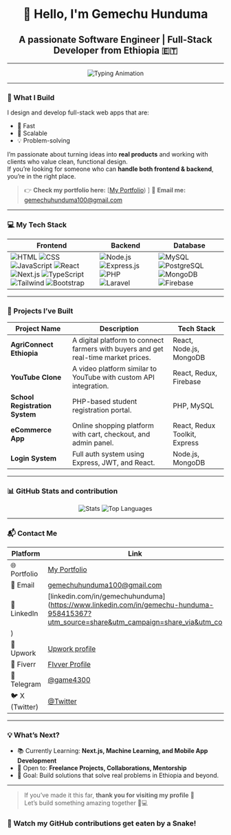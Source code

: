 <!-- PART 1: Greeting -->
<h1 align="center">👋 Hello, I'm Gemechu Hunduma</h1>
<h2 align="center">A passionate <span color="green">Software Engineer | Full-Stack Developer</span>  from Ethiopia 🇪🇹</h2>

---

<!-- PART 2: Typing Animation -->
<p align="center">
  <img src="https://readme-typing-svg.herokuapp.com?font=Fira+Code&weight=500&size=24&pause=1000&center=true&vCenter=true&width=450&lines=💻+Software+Engineer;🧑‍💻+Full-Stack+Developer;🌍+Open+Source+Contributor;🚀+Building+impactful+web+apps..." alt="Typing Animation" />
</p>

---

<!-- PART 3: What I Build and make some explanation-->
### 🚀 What I Build

I design and develop full-stack web apps that are:
- 🌟 Fast
- 🎯 Scalable
- 💡 Problem-solving

I’m passionate about turning ideas into **real products** and working with clients who value clean, functional design.  
If you’re looking for someone who can **handle both frontend & backend**, you’re in the right place.

> 👉 **Check my portfolio here:** [[My Portfolio](https://gemechuhunduma.vercel.app)) ]
> 📧 **Email me:** gemechuhunduma100@gmail.com

---

<!-- PART 4: Tech Stack -->
### 💻 My Tech Stack

| Frontend | Backend | Database |
|----------|---------|----------|
| ![HTML](https://img.shields.io/badge/HTML-E34F26?logo=html5&logoColor=white) ![CSS](https://img.shields.io/badge/CSS-1572B6?logo=css3&logoColor=white) ![JavaScript](https://img.shields.io/badge/JavaScript-F7DF1E?logo=javascript&logoColor=black) ![React](https://img.shields.io/badge/React-61DAFB?logo=react&logoColor=black) ![Next.js](https://img.shields.io/badge/Next.js-000?logo=next.js) ![TypeScript](https://img.shields.io/badge/TypeScript-3178C6?logo=typescript&logoColor=white) ![Tailwind](https://img.shields.io/badge/TailwindCSS-38B2AC?logo=tailwind-css&logoColor=white) ![Bootstrap](https://img.shields.io/badge/Bootstrap-7952B3?logo=bootstrap&logoColor=white) | ![Node.js](https://img.shields.io/badge/Node.js-339933?logo=node.js&logoColor=white) ![Express.js](https://img.shields.io/badge/Express.js-000?logo=express&logoColor=white) ![PHP](https://img.shields.io/badge/PHP-777BB4?logo=php&logoColor=white) ![Laravel](https://img.shields.io/badge/Laravel-F55247?logo=laravel&logoColor=white) | ![MySQL](https://img.shields.io/badge/MySQL-4479A1?logo=mysql&logoColor=white) ![PostgreSQL](https://img.shields.io/badge/PostgreSQL-336791?logo=postgresql&logoColor=white) ![MongoDB](https://img.shields.io/badge/MongoDB-47A248?logo=mongodb&logoColor=white) ![Firebase](https://img.shields.io/badge/Firebase-FFCA28?logo=firebase&logoColor=black) |

---

<!-- PART 5: Projects -->
### 🧱 Projects I’ve Built

| Project Name | Description | Tech Stack |
|--------------|-------------|------------|
| **AgriConnect Ethiopia** | A digital platform to connect farmers with buyers and get real-time market prices. | React, Node.js, MongoDB |
| **YouTube Clone** | A video platform similar to YouTube with custom API integration. | React, Redux, Firebase |
| **School Registration System** | PHP-based student registration portal. | PHP, MySQL |
| **eCommerce App** | Online shopping platform with cart, checkout, and admin panel. | React, Redux Toolkit, Express |
| **Login System** | Full auth system using Express, JWT, and React. | Node.js, MongoDB |

---

<!-- PART 6: GitHub Stats -->
### 📊 GitHub Stats and contribution 

<p align="center">
  <img src="https://github-readme-stats.vercel.app/api?username=gemechuH&show_icons=true&theme=tokyonight" alt="Stats" />
  <img src="https://github-readme-stats.vercel.app/api/top-langs/?username=gemechuH&layout=compact&theme=tokyonight" alt="Top Languages" />
</p>

---

<!-- PART 7: Contact Me -->
### 📬 Contact Me

| Platform | Link |
|----------|------|
| 🌐 Portfolio | [My Portfolio](https://gemechuhunduma.vercel.app) |
| 📧 Email | gemechuhunduma100@gmail.com |
| 💼 LinkedIn | [linkedin.com/in/gemechuhunduma](https://www.linkedin.com/in/gemechu-hunduma-958415367?utm_source=share&utm_campaign=share_via&utm_co
) |
| 🧳 Upwork | [Upwork profile](https://upwork.com) |
| 💸 Fiverr | [FIvver Profile](https://fiverr.com) |
| 💬 Telegram | [@game4300](https://t.me/game4300) |
| 🐦 X (Twitter) | [@Twitter](https://x.com/Upwork430) |

---

<!-- PART 8: Bonus -->
### 💡 What’s Next?

- 📚 Currently Learning: **Next.js, Machine Learning, and Mobile App Development**
- 🤝 Open to: **Freelance Projects, Collaborations, Mentorship**
- 🌱 Goal: Build solutions that solve real problems in Ethiopia and beyond.

---

> If you’ve made it this far, **thank you for visiting my profile** 🙏  
> Let’s build something amazing together 💼💻
### 🐍 Watch my GitHub contributions get eaten by a Snake!


